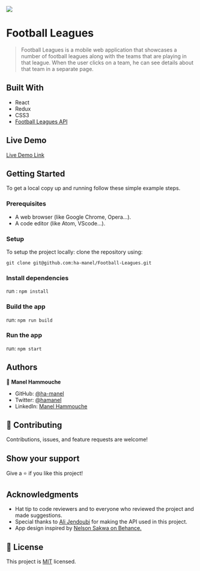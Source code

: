 ![](https://img.shields.io/badge/Microverse-blueviolet)

# Football Leagues

> Football Leagues is a mobile web application that showcases a number of football leagues along with the teams that are playing in that league. When the user clicks on a team, he can see details about that team in a separate page.


## Built With

- React
- Redux
- CSS3
- [Football Leagues API](https://github.com/ichala/football-api-microverse)

## Live Demo

[Live Demo Link](https://brilliant-faloodeh-2b0bb5.netlify.app/)


## Getting Started

To get a local copy up and running follow these simple example steps.

### Prerequisites

- A web browser (like Google Chrome, Opera...).
- A code editor (like Atom, VScode...).

### Setup

To setup the project locally: clone the repository using:

```
git clone git@github.com:ha-manel/Football-Leagues.git
```

### Install dependencies

run : `npm install`

### Build the app

run: `npm run build`

### Run the app

run: `npm start`

## Authors

👤 **Manel Hammouche**

- GitHub: [@ha-manel](https://github.com/ha-manel)
- Twitter: [@hamanel](https://twitter.com/ha_manel_)
- LinkedIn: [Manel Hammouche](https://www.linkedin.com/in/manel-hammouche/)

## 🤝 Contributing

Contributions, issues, and feature requests are welcome!

## Show your support

Give a ⭐️ if you like this project!

## Acknowledgments

- Hat tip to code reviewers and to everyone who reviewed the project and made suggestions.
- Special thanks to [Ali Jendoubi](https://github.com/ichala) for making the API used in this project.
- App design inspired by [Nelson Sakwa on Behance.](https://www.behance.net/sakwadesignstudio)

## 📝 License

This project is [MIT](./MIT.md) licensed.
